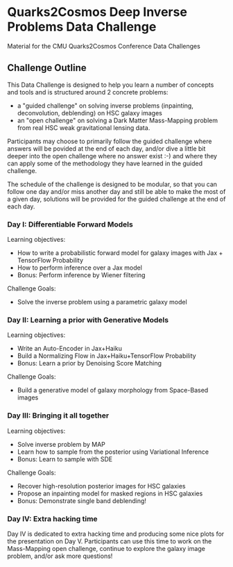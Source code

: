 # Quarks2Cosmos Deep Inverse Problems Data Challenge
Material for the CMU Quarks2Cosmos Conference Data Challenges

## Challenge Outline

This Data Challenge is designed to help you learn a number of concepts and tools and is structured around 2 concrete problems:
- a "guided challenge" on solving inverse problems (inpainting, deconvolution, deblending) on HSC galaxy images
- an "open challenge" on solving a Dark Matter Mass-Mapping problem from real HSC weak gravitational lensing data.

Participants may choose to primarily follow the guided challenge where answers will be povided at the end of each day, 
and/or dive a little bit deeper into the open challenge where no answer exist :-) and where they can apply some of the 
methodology they have learned in the guided challenge.

The schedule of the challenge is designed to be modular, so that you can follow one day and/or miss another day and 
still be able to make the most of a given day, solutions will be provided for the guided challenge at the end of each day.

### Day I: Differentiable Forward Models

Learning objectives:
- How to write a probabilistic forward model for galaxy images with Jax + TensorFlow Probability
- How to perform inference over a Jax model
- Bonus: Perform inference by Wiener filtering

Challenge Goals:
- Solve the inverse problem using a parametric galaxy model

### Day II: Learning a prior with Generative Models

Learning objectives:
- Write an Auto-Encoder in Jax+Haiku
- Build a Normalizing Flow in Jax+Haiku+TensorFlow Probability
- Bonus: Learn a prior by Denoising Score Matching

Challenge Goals:
- Build a generative model of galaxy morphology from Space-Based images

### Day III: Bringing it all together

Learning objectives:
- Solve inverse problem by MAP
- Learn how to sample from the posterior using Variational Inference
- Bonus: Learn to sample with SDE

Challenge Goals:
- Recover high-resolution posterior images for HSC galaxies
- Propose an inpainting model for masked regions in HSC galaxies
- Bonus: Demonstrate single band deblending!

### Day IV: Extra hacking time 

Day IV is dedicated to extra hacking time and producing some nice plots for the presentation on Day V.
Participants can use this time to work on the Mass-Mapping open challenge, continue to explore the galaxy image problem, and/or ask more questions!
